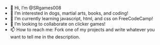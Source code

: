 - 👋 Hi, I’m @SRgames008
- 👀 I’m interested in dogs, martial arts, books, and coding!
- 🌱 I’m currently learning javascript, html, and css on FreeCodeCamp!
- 💞️ I’m looking to collaborate on clicker games!
- 📫 How to reach me: Fork one of my projects and write whatever you want to tell me in the description.

<!---
SRgames008/SRgames008 is a ✨ special ✨ repository because its `README.md` (this file) appears on your GitHub profile.
You can click the Preview link to take a look at your changes.
--->
